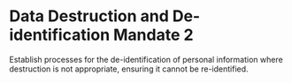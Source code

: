 # Data Destruction and De-identification Mandate 2

Establish processes for the de-identification of personal information where destruction is not appropriate, ensuring it cannot be re-identified.
